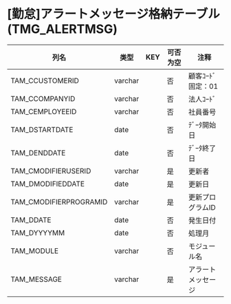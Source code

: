 # [勤怠]アラートメッセージ格納テーブル                                         (TMG_ALERTMSG)
| 列名   | 类型   | KEY  | 可否为空 | 注释   |
| ---- | ---- | ---- | ---- | ---- |
|TAM_CCUSTOMERID|varchar||否|顧客ｺｰﾄﾞ                        固定：01                                                       |
|TAM_CCOMPANYID|varchar||否|法人ｺｰﾄﾞ                                                                                    |
|TAM_CEMPLOYEEID|varchar||否|社員番号                                                                                      |
|TAM_DSTARTDATE|date||否|ﾃﾞｰﾀ開始日                                                                                   |
|TAM_DENDDATE|date||否|ﾃﾞｰﾀ終了日                                                                                   |
|TAM_CMODIFIERUSERID|varchar||是|更新者                                                                                       |
|TAM_DMODIFIEDDATE|date||是|更新日                                                                                       |
|TAM_CMODIFIERPROGRAMID|varchar||是|更新プログラムID                                                                                 |
|TAM_DDATE|date||否|発生日付                                                                                      |
|TAM_DYYYYMM|date||否|処理月                                                                                       |
|TAM_MODULE|varchar||否|モジュール名                                                                                    |
|TAM_MESSAGE|varchar||是|アラートメッセージ                                                                                 |
